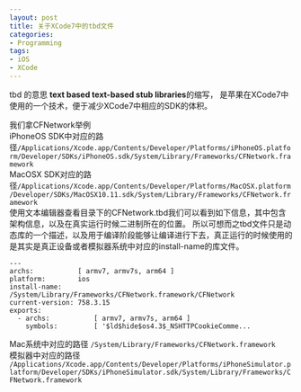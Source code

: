 ```yaml
---
layout: post
title: 关于XCode7中的tbd文件
categories:
- Programming
tags:
- iOS
- XCode
---
```


tbd 的意思 **text based text-based stub libraries**的缩写，
是苹果在XCode7中使用的一个技术，便于减少XCode7中相应的SDK的体积。

我们拿CFNetwork举例      
iPhoneOS SDK中对应的路径`/Applications/Xcode.app/Contents/Developer/Platforms/iPhoneOS.platform/Developer/SDKs/iPhoneOS.sdk/System/Library/Frameworks/CFNetwork.framework`   
MacOSX SDK对应的路径`/Applications/Xcode.app/Contents/Developer/Platforms/MacOSX.platform/Developer/SDKs/MacOSX10.11.sdk/System/Library/Frameworks/CFNetwork.framework`   
使用文本编辑器查看目录下的CFNetwork.tbd我们可以看到如下信息，其中包含架构信息，以及在真实运行时候二进制所在的位置。
所以可想而之tbd文件只是动态库的一个描述，以及用于编译阶段能够让编译进行下去，真正运行的时候使用的是其实是真正设备或者模拟器系统中对应的install-name的库文件。

```
---
archs:           [ armv7, armv7s, arm64 ]
platform:        ios
install-name:    /System/Library/Frameworks/CFNetwork.framework/CFNetwork
current-version: 758.3.15
exports:
  - archs:           [ armv7, armv7s, arm64 ]
    symbols:         [ '$ld$hide$os4.3$_NSHTTPCookieComme...
```


Mac系统中对应的路径 `/System/Library/Frameworks/CFNetwork.framework`   
模拟器中对应的路径 `/Applications/Xcode.app/Contents/Developer/Platforms/iPhoneSimulator.platform/Developer/SDKs/iPhoneSimulator.sdk/System/Library/Frameworks/CFNetwork.framework`